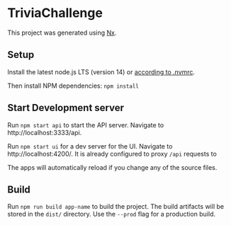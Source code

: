 # TriviaChallenge

This project was generated using [Nx](https://nx.dev).

## Setup

Install the latest node.js LTS (version 14) or [according to .nvmrc](.nvmrc).

Then install NPM dependencies:
`npm install`

## Start Development server

Run `npm start api` to start the API server. Navigate to http://localhost:3333/api.

Run `npm start ui` for a dev server for the UI. Navigate to http://localhost:4200/. It is already configured to proxy `/api` requests to

The apps will automatically reload if you change any of the source files.

## Build

Run `npm run build app-name` to build the project. The build artifacts will be stored in the `dist/` directory. Use the `--prod` flag for a production build.
